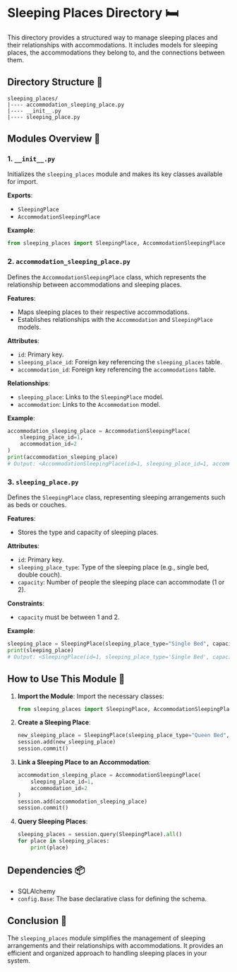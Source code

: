 # Sleeping Places Directory 🛏️

This directory provides a structured way to manage sleeping places and their relationships with accommodations.
It includes models for sleeping places, the accommodations they belong to, and the connections between them.

## Directory Structure 📂

```plaintext
sleeping_places/
|---- accommodation_sleeping_place.py
|---- __init__.py
|---- sleeping_place.py
```

## Modules Overview 📝

### 1. `__init__.py`

Initializes the `sleeping_places` module and makes its key classes available for import.

**Exports**:

-   `SleepingPlace`
-   `AccommodationSleepingPlace`

**Example**:

```python
from sleeping_places import SleepingPlace, AccommodationSleepingPlace
```

### 2. `accommodation_sleeping_place.py`

Defines the `AccommodationSleepingPlace` class, which represents the relationship between accommodations and sleeping places.

**Features**:

-   Maps sleeping places to their respective accommodations.
-   Establishes relationships with the `Accommodation` and `SleepingPlace` models.

**Attributes**:

-   `id`: Primary key.
-   `sleeping_place_id`: Foreign key referencing the `sleeping_places` table.
-   `accommodation_id`: Foreign key referencing the `accommodations` table.

**Relationships**:

-   `sleeping_place`: Links to the `SleepingPlace` model.
-   `accommodation`: Links to the `Accommodation` model.

**Example**:

```python
accommodation_sleeping_place = AccommodationSleepingPlace(
    sleeping_place_id=1,
    accommodation_id=2
)
print(accommodation_sleeping_place)
# Output: <AccommodationSleepingPlace(id=1, sleeping_place_id=1, accommodation_id=2)>
```

### 3. `sleeping_place.py`

Defines the `SleepingPlace` class, representing sleeping arrangements such as beds or couches.

**Features**:

-   Stores the type and capacity of sleeping places.

**Attributes**:

-   `id`: Primary key.
-   `sleeping_place_type`: Type of the sleeping place (e.g., single bed, double couch).
-   `capacity`: Number of people the sleeping place can accommodate (1 or 2).

**Constraints**:

-   `capacity` must be between 1 and 2.

**Example**:

```python
sleeping_place = SleepingPlace(sleeping_place_type="Single Bed", capacity=2)
print(sleeping_place)
# Output: <SleepingPlace(id=1, sleeping_place_type='Single Bed', capacity=2)>
```

## How to Use This Module 🚀

1. **Import the Module**:
   Import the necessary classes:

    ```python
    from sleeping_places import SleepingPlace, AccommodationSleepingPlace
    ```

2. **Create a Sleeping Place**:

    ```python
    new_sleeping_place = SleepingPlace(sleeping_place_type="Queen Bed", capacity=2)
    session.add(new_sleeping_place)
    session.commit()
    ```

3. **Link a Sleeping Place to an Accommodation**:

    ```python
    accommodation_sleeping_place = AccommodationSleepingPlace(
        sleeping_place_id=1,
        accommodation_id=2
    )
    session.add(accommodation_sleeping_place)
    session.commit()
    ```

4. **Query Sleeping Places**:
    ```python
    sleeping_places = session.query(SleepingPlace).all()
    for place in sleeping_places:
        print(place)
    ```

## Dependencies 📦

-   SQLAlchemy
-   `config.Base`: The base declarative class for defining the schema.

## Conclusion 🎯

The `sleeping_places` module simplifies the management of sleeping arrangements and their relationships with accommodations.
It provides an efficient and organized approach to handling sleeping places in your system.
